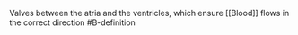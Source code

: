 Valves between the atria and the ventricles, which ensure [[Blood]] flows in the correct direction
#B-definition 